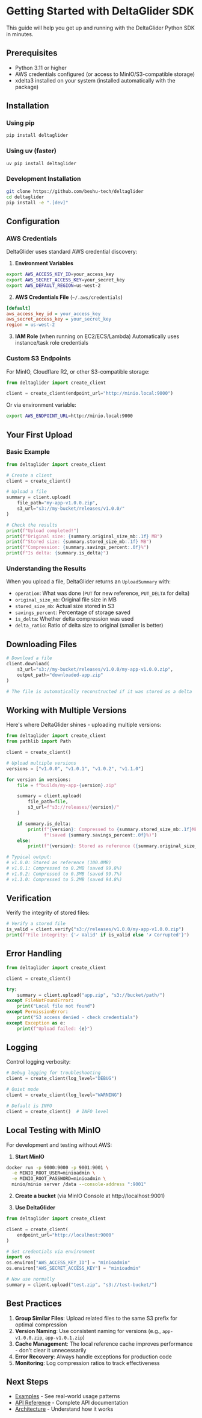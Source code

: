 # Getting Started with DeltaGlider SDK

This guide will help you get up and running with the DeltaGlider Python SDK in minutes.

## Prerequisites

- Python 3.11 or higher
- AWS credentials configured (or access to MinIO/S3-compatible storage)
- xdelta3 installed on your system (installed automatically with the package)

## Installation

### Using pip

```bash
pip install deltaglider
```

### Using uv (faster)

```bash
uv pip install deltaglider
```

### Development Installation

```bash
git clone https://github.com/beshu-tech/deltaglider
cd deltaglider
pip install -e ".[dev]"
```

## Configuration

### AWS Credentials

DeltaGlider uses standard AWS credential discovery:

1. **Environment Variables**
```bash
export AWS_ACCESS_KEY_ID=your_access_key
export AWS_SECRET_ACCESS_KEY=your_secret_key
export AWS_DEFAULT_REGION=us-west-2
```

2. **AWS Credentials File** (`~/.aws/credentials`)
```ini
[default]
aws_access_key_id = your_access_key
aws_secret_access_key = your_secret_key
region = us-west-2
```

3. **IAM Role** (when running on EC2/ECS/Lambda)
Automatically uses instance/task role credentials

### Custom S3 Endpoints

For MinIO, Cloudflare R2, or other S3-compatible storage:

```python
from deltaglider import create_client

client = create_client(endpoint_url="http://minio.local:9000")
```

Or via environment variable:
```bash
export AWS_ENDPOINT_URL=http://minio.local:9000
```

## Your First Upload

### Basic Example

```python
from deltaglider import create_client

# Create a client
client = create_client()

# Upload a file
summary = client.upload(
    file_path="my-app-v1.0.0.zip",
    s3_url="s3://my-bucket/releases/v1.0.0/"
)

# Check the results
print(f"Upload completed!")
print(f"Original size: {summary.original_size_mb:.1f} MB")
print(f"Stored size: {summary.stored_size_mb:.1f} MB")
print(f"Compression: {summary.savings_percent:.0f}%")
print(f"Is delta: {summary.is_delta}")
```

### Understanding the Results

When you upload a file, DeltaGlider returns an `UploadSummary` with:

- `operation`: What was done (`PUT` for new reference, `PUT_DELTA` for delta)
- `original_size_mb`: Original file size in MB
- `stored_size_mb`: Actual size stored in S3
- `savings_percent`: Percentage of storage saved
- `is_delta`: Whether delta compression was used
- `delta_ratio`: Ratio of delta size to original (smaller is better)

## Downloading Files

```python
# Download a file
client.download(
    s3_url="s3://my-bucket/releases/v1.0.0/my-app-v1.0.0.zip",
    output_path="downloaded-app.zip"
)

# The file is automatically reconstructed if it was stored as a delta
```

## Working with Multiple Versions

Here's where DeltaGlider shines - uploading multiple versions:

```python
from deltaglider import create_client
from pathlib import Path

client = create_client()

# Upload multiple versions
versions = ["v1.0.0", "v1.0.1", "v1.0.2", "v1.1.0"]

for version in versions:
    file = f"builds/my-app-{version}.zip"

    summary = client.upload(
        file_path=file,
        s3_url=f"s3://releases/{version}/"
    )

    if summary.is_delta:
        print(f"{version}: Compressed to {summary.stored_size_mb:.1f}MB "
              f"(saved {summary.savings_percent:.0f}%)")
    else:
        print(f"{version}: Stored as reference ({summary.original_size_mb:.1f}MB)")

# Typical output:
# v1.0.0: Stored as reference (100.0MB)
# v1.0.1: Compressed to 0.2MB (saved 99.8%)
# v1.0.2: Compressed to 0.3MB (saved 99.7%)
# v1.1.0: Compressed to 5.2MB (saved 94.8%)
```

## Verification

Verify the integrity of stored files:

```python
# Verify a stored file
is_valid = client.verify("s3://releases/v1.0.0/my-app-v1.0.0.zip")
print(f"File integrity: {'✓ Valid' if is_valid else '✗ Corrupted'}")
```

## Error Handling

```python
from deltaglider import create_client

client = create_client()

try:
    summary = client.upload("app.zip", "s3://bucket/path/")
except FileNotFoundError:
    print("Local file not found")
except PermissionError:
    print("S3 access denied - check credentials")
except Exception as e:
    print(f"Upload failed: {e}")
```

## Logging

Control logging verbosity:

```python
# Debug logging for troubleshooting
client = create_client(log_level="DEBUG")

# Quiet mode
client = create_client(log_level="WARNING")

# Default is INFO
client = create_client()  # INFO level
```

## Local Testing with MinIO

For development and testing without AWS:

1. **Start MinIO**
```bash
docker run -p 9000:9000 -p 9001:9001 \
  -e MINIO_ROOT_USER=minioadmin \
  -e MINIO_ROOT_PASSWORD=minioadmin \
  minio/minio server /data --console-address ":9001"
```

2. **Create a bucket** (via MinIO Console at http://localhost:9001)

3. **Use DeltaGlider**
```python
from deltaglider import create_client

client = create_client(
    endpoint_url="http://localhost:9000"
)

# Set credentials via environment
import os
os.environ["AWS_ACCESS_KEY_ID"] = "minioadmin"
os.environ["AWS_SECRET_ACCESS_KEY"] = "minioadmin"

# Now use normally
summary = client.upload("test.zip", "s3://test-bucket/")
```

## Best Practices

1. **Group Similar Files**: Upload related files to the same S3 prefix for optimal compression
2. **Version Naming**: Use consistent naming for versions (e.g., `app-v1.0.0.zip`, `app-v1.0.1.zip`)
3. **Cache Management**: The local reference cache improves performance - don't clear it unnecessarily
4. **Error Recovery**: Always handle exceptions for production code
5. **Monitoring**: Log compression ratios to track effectiveness

## Next Steps

- [Examples](examples.md) - See real-world usage patterns
- [API Reference](api.md) - Complete API documentation
- [Architecture](architecture.md) - Understand how it works